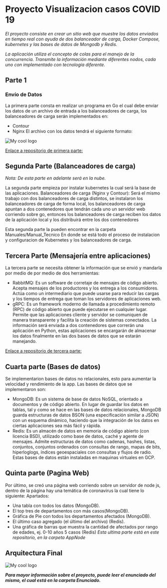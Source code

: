 # Proyecto Visualizacion casos COVID 19

_El proyecto consiste en crear un sitio web que muestre los datos enviados en tiempo real con_
_ayuda de dos balanceador de carga, Docker Compose, kubernetes y las bases de datos de_
_Mongodb y Redis._

_La aplicación utiliza el concepto de colas para el manejo de la concurrencia. Transmite_
_la información mediante diferentes nodos, cada uno con implementado con_
_tecnología diferente._

## Parte 1
### Envío de Datos
La primera parte consta en realizar un programa en Go el cual debe enviar los datos de un 
archivo de entrada a los balanceadores de carga, los balanceadores de carga serán
implementados en: 
- Contour
- Nginx
El archivo con los datos tendrá el siguiente formato:
<img src="https://github.com/WilderSiguantay/Kubernetes-Cloud-COVID/blob/main/Imágenes/P1Formato.PNG" alt="My cool logo"/>

[Enlace a repositorio de primera parte:](https://github.com/WilderSiguantay/SO1P2-EnvioDatosGo)


## Segunda Parte (Balanceadores de carga)

_Nota: De esta parte en adelante será en la nube._

La segunda parte empieza por instalar kubernetes la cual será la base de las aplicaciones.
Balanceadores de carga (Nginx y Contour):
Será el mismo trabajo con dos balanceadores de carga distintos, se instalaron los
balanceadores de carga de forma local, los balanceadores de carga apuntan a dos 
contenedores que tendrán cada uno un servidor web corriendo sobre go, entonces los 
balanceadores de carga reciben los datos de la aplicación local y los distribuirá entre los dos 
contenedores

Esta segunda parte la pueden encontrar en la carpeta Manuales/Manual_Tecnico
En donde se está todo el proceso de instalacion y configuracion de Kubernetes y los balanceadores de carga.

## Tercera Parte (Mensajería entre aplicaciones)

La tercera parte se necesita obtener la información que se envió y mandarla por medio de 
por medio de dos herramientas:

- RabbitMQ: Es un software de corretaje de mensajes de código abierto. Acepta 
mensajes de los productores y los entrega a los consumidores. Actúa como un 
intermediario que puede usarse para reducir las cargas y los tiempos de entrega que 
toman los servidores de aplicaciones web.
- gRPC: Es un framework moderno de llamada a procedimiento remoto (RPC) de 
código abierto que puede ejecutarse en cualquier lugar. Permite que las aplicaciones 
cliente y servidor se comuniquen de manera transparente y facilita la creación de 
sistemas conectados.
La información será enviada a dos contenedores que correrán una aplicación en Python, 
estas aplicaciones se encargarán de almacenar los datos finalmente en las dos bases de 
datos que se estarán manejando.

[Enlace a repositorio de tercera parte:](https://github.com/WilderSiguantay/api-nats)



## Cuarta parte (Bases de datos)
Se implementarion bases de datos no relacionales, esto para aumentar la velocidad y rendimiento de la app.
Las bases de datos que se implementaron son:
- MongoDB: Es un sistema de base de datos NoSQL, orientado a documentos y de 
código abierto. En lugar de guardar los datos en tablas, tal y como se hace en las 
bases de datos relacionales, MongoDB guarda estructuras de datos BSON (una 
especificación similar a JSON) con un esquema dinámico, haciendo que la integración 
de los datos en ciertas aplicaciones sea más fácil y rápida.
- Redis: Es un almacén de datos en memoria de código abierto (con licencia BSD), 
utilizado como base de datos, caché y agente de mensajes. Admite estructuras de 
datos como cadenas, hashes, listas, conjuntos, conjuntos ordenados con consultas 
de rango, mapas de bits, hiperloglogs, índices geoespaciales con consultas y flujos de 
radio.
Estas bases de datos están instaladas en maquinas virtuales
en GCP.

## Quinta parte (Pagina Web)
Por último, se creó una página web corriendo sobre un servidor de node js, dentro 
de la página hay una temática de coronavirus la cual tiene lo siguiente:
Apartados:
- Una tabla con todos los datos 
(MongoDB).
- El top tres de departamentos con 
más casos(MongoDB).
- Gráfica de Pie con todos los departamentos 
afectados (MongoDB).
- El último caso agregado (el último del archivo)
(Redis).
- Una gráfica de barras que muestra la cantidad de 
afectados por rango de edades, ej. 0-10 años 5 casos (Redis)
_Esta ultima parte está en este repositorio, en la carpeta AppNode_

## Arquitectura Final


<img src="https://github.com/WilderSiguantay/Kubernetes-Cloud-COVID/blob/main/Imágenes/ArquitecturaFinal.PNG" alt="My cool logo"/>

**_Para mayor información sobre el proyecto, puede leer el enunciado del mismo, el cual está en la carpeta Enunciado._**